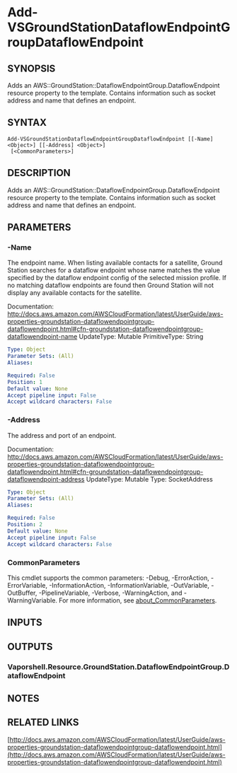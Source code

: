 # Add-VSGroundStationDataflowEndpointGroupDataflowEndpoint

## SYNOPSIS
Adds an AWS::GroundStation::DataflowEndpointGroup.DataflowEndpoint resource property to the template.
Contains information such as socket address and name that defines an endpoint.

## SYNTAX

```
Add-VSGroundStationDataflowEndpointGroupDataflowEndpoint [[-Name] <Object>] [[-Address] <Object>]
 [<CommonParameters>]
```

## DESCRIPTION
Adds an AWS::GroundStation::DataflowEndpointGroup.DataflowEndpoint resource property to the template.
Contains information such as socket address and name that defines an endpoint.

## PARAMETERS

### -Name
The endpoint name.
When listing available contacts for a satellite, Ground Station searches for a dataflow endpoint whose name matches the value specified by the dataflow endpoint config of the selected mission profile.
If no matching dataflow endpoints are found then Ground Station will not display any available contacts for the satellite.

Documentation: http://docs.aws.amazon.com/AWSCloudFormation/latest/UserGuide/aws-properties-groundstation-dataflowendpointgroup-dataflowendpoint.html#cfn-groundstation-dataflowendpointgroup-dataflowendpoint-name
UpdateType: Mutable
PrimitiveType: String

```yaml
Type: Object
Parameter Sets: (All)
Aliases:

Required: False
Position: 1
Default value: None
Accept pipeline input: False
Accept wildcard characters: False
```

### -Address
The address and port of an endpoint.

Documentation: http://docs.aws.amazon.com/AWSCloudFormation/latest/UserGuide/aws-properties-groundstation-dataflowendpointgroup-dataflowendpoint.html#cfn-groundstation-dataflowendpointgroup-dataflowendpoint-address
UpdateType: Mutable
Type: SocketAddress

```yaml
Type: Object
Parameter Sets: (All)
Aliases:

Required: False
Position: 2
Default value: None
Accept pipeline input: False
Accept wildcard characters: False
```

### CommonParameters
This cmdlet supports the common parameters: -Debug, -ErrorAction, -ErrorVariable, -InformationAction, -InformationVariable, -OutVariable, -OutBuffer, -PipelineVariable, -Verbose, -WarningAction, and -WarningVariable. For more information, see [about_CommonParameters](http://go.microsoft.com/fwlink/?LinkID=113216).

## INPUTS

## OUTPUTS

### Vaporshell.Resource.GroundStation.DataflowEndpointGroup.DataflowEndpoint
## NOTES

## RELATED LINKS

[http://docs.aws.amazon.com/AWSCloudFormation/latest/UserGuide/aws-properties-groundstation-dataflowendpointgroup-dataflowendpoint.html](http://docs.aws.amazon.com/AWSCloudFormation/latest/UserGuide/aws-properties-groundstation-dataflowendpointgroup-dataflowendpoint.html)


